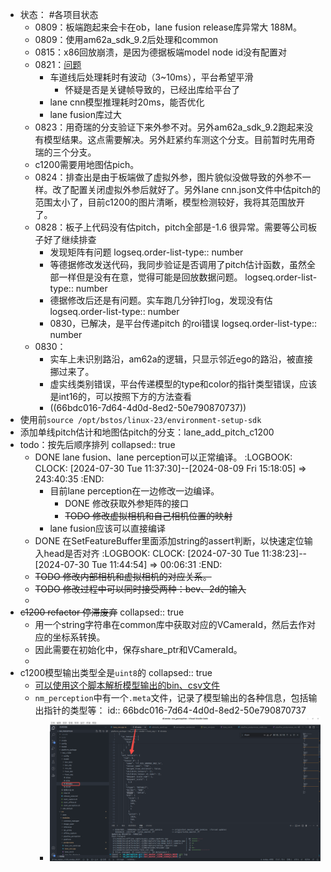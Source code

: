 - 状态： #各项目状态
	- 0809：板端跑起来会卡在ob，lane fusion release库异常大 188M。
	- 0809：使用am62a_sdk_9.2后处理和common
	- 0815：x86回放崩溃，是因为德据板端model node id没有配置对
	- 0821：[问题](https://yhikd4my59.feishu.cn/wiki/SHopw7okziqKbrkhRQkcxiOQnQh)
		- 车道线后处理耗时有波动（3~10ms），平台希望平滑
			- 怀疑是否是关键帧导致的，已经出库给平台了
		- lane cnn模型推理耗时20ms，能否优化
		- lane fusion库过大
	- 0823：用奇瑞的分支验证下来外参不对。另外am62a_sdk_9.2跑起来没有模型结果。这点需要解决。另外赶紧约车测这个分支。目前暂时先用奇瑞的三个分支。
	- c1200需要用地图估pich。
	- 0824：排查出是由于板端做了虚拟外参，图片貌似没做导致的外参不一样。改了配置关闭虚拟外参后就好了。另外lane cnn.json文件中估pitch的范围太小了，目前c1200的图片清晰，模型检测较好，我将其范围放开了。
	- 0828：板子上代码没有估pitch，pitch全部是-1.6 很异常。需要等公司板子好了继续排查
		- 发现矩阵有问题
		  logseq.order-list-type:: number
		- 等德据修改发送代码，我同步验证是否调用了pitch估计函数，虽然全部一样但是没有在意，觉得可能是回放数据问题。
		  logseq.order-list-type:: number
		- 德据修改后还是有问题。实车跑几分钟打log，发现没有估
		  logseq.order-list-type:: number
		- 0830，已解决，是平台传递pitch 的roi错误
		  logseq.order-list-type:: number
	- 0830：
		- 实车上未识别路沿，am62a的逻辑，只显示邻近ego的路沿，被直接挪过来了。
		- 虚实线类别错误，平台传递模型的type和color的指针类型错误，应该是int16的，可以按照下方的方法查看
		- ((66bdc016-7d64-4d0d-8ed2-50e790870737))
- 使用前`source /opt/bstos/linux-23/environment-setup-sdk`
- 添加单线pitch估计和地图估pitch的分支：lane_add_pitch_c1200
- todo：按先后顺序排列
  collapsed:: true
	- DONE lane fusion、lane perception可以正常编译。
	  :LOGBOOK:
	  CLOCK: [2024-07-30 Tue 11:37:30]--[2024-08-09 Fri 15:18:05] =>  243:40:35
	  :END:
		- 目前lane perception在一边修改一边编译。
			- DONE 修改获取外参矩阵的接口
			- ~~TODO 修改虚拟相机和自己相机位置的映射~~
		- lane fusion应该可以直接编译
	- DONE 在SetFeatureBuffer里面添加string的assert判断，以快速定位输入head是否对齐
	  :LOGBOOK:
	  CLOCK: [2024-07-30 Tue 11:38:23]--[2024-07-30 Tue 11:44:54] =>  00:06:31
	  :END:
	- ~~TODO 修改内部相机和虚拟相机的对应关系。~~
	- ~~TODO 修改过程中可以同时接受两种：bev、2d的输入~~
	-
- ~~c1200 refactor 停滞废弃~~
  collapsed:: true
	- 用一个string字符串在common库中获取对应的VCameraId，然后去作对应的坐标系转换。
	- 因此需要在初始化中，保存share_ptr和VCameraId。
	-
- c1200模型输出类型全是`uint8`的
  collapsed:: true
	- [可以使用这个脚本解析模型输出的bin、csv文件](https://yhikd4my59.feishu.cn/docx/NWhkdcwvBo7PeNxPk8dc8vLVnbb)
	- `nm_perception`中有一个`.meta`文件，记录了模型输出的各种信息，包括输出指针的类型等：
	  id:: 66bdc016-7d64-4d0d-8ed2-50e790870737
		- ![image.png](../assets/image_1725009847481_0.png)